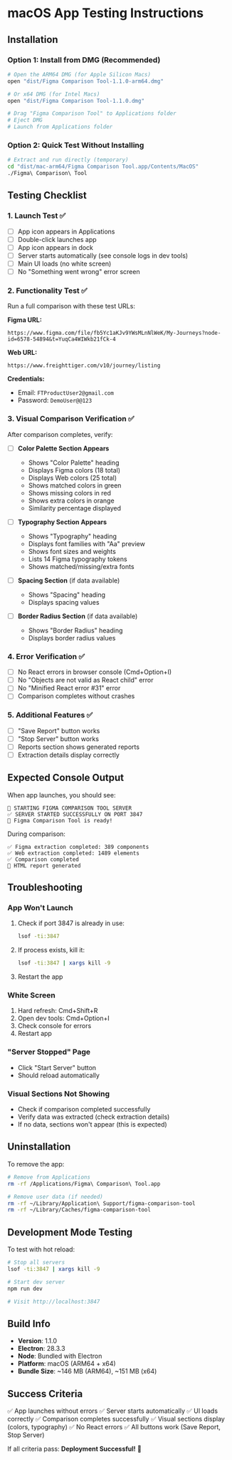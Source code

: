 # macOS App Testing Instructions

## Installation

### Option 1: Install from DMG (Recommended)
```bash
# Open the ARM64 DMG (for Apple Silicon Macs)
open "dist/Figma Comparison Tool-1.1.0-arm64.dmg"

# Or x64 DMG (for Intel Macs)
open "dist/Figma Comparison Tool-1.1.0.dmg"

# Drag "Figma Comparison Tool" to Applications folder
# Eject DMG
# Launch from Applications folder
```

### Option 2: Quick Test Without Installing
```bash
# Extract and run directly (temporary)
cd "dist/mac-arm64/Figma Comparison Tool.app/Contents/MacOS"
./Figma\ Comparison\ Tool
```

## Testing Checklist

### 1. Launch Test ✅
- [ ] App icon appears in Applications
- [ ] Double-click launches app
- [ ] App icon appears in dock
- [ ] Server starts automatically (see console logs in dev tools)
- [ ] Main UI loads (no white screen)
- [ ] No "Something went wrong" error screen

### 2. Functionality Test ✅
Run a full comparison with these test URLs:

**Figma URL:**
```
https://www.figma.com/file/fb5Yc1aKJv9YWsMLnNlWeK/My-Journeys?node-id=6578-54894&t=YuqCa4WIWkb21fCk-4
```

**Web URL:**
```
https://www.freighttiger.com/v10/journey/listing
```

**Credentials:**
- Email: `FTProductUser2@gmail.com`
- Password: `DemoUser@@123`

### 3. Visual Comparison Verification ✅
After comparison completes, verify:

- [ ] **Color Palette Section Appears**
  - Shows "Color Palette" heading
  - Displays Figma colors (18 total)
  - Displays Web colors (25 total)
  - Shows matched colors in green
  - Shows missing colors in red
  - Shows extra colors in orange
  - Similarity percentage displayed

- [ ] **Typography Section Appears**
  - Shows "Typography" heading
  - Displays font families with "Aa" preview
  - Shows font sizes and weights
  - Lists 14 Figma typography tokens
  - Shows matched/missing/extra fonts

- [ ] **Spacing Section** (if data available)
  - Shows "Spacing" heading
  - Displays spacing values

- [ ] **Border Radius Section** (if data available)
  - Shows "Border Radius" heading
  - Displays border radius values

### 4. Error Verification ✅
- [ ] No React errors in browser console (Cmd+Option+I)
- [ ] No "Objects are not valid as React child" error
- [ ] No "Minified React error #31" error
- [ ] Comparison completes without crashes

### 5. Additional Features ✅
- [ ] "Save Report" button works
- [ ] "Stop Server" button works
- [ ] Reports section shows generated reports
- [ ] Extraction details display correctly

## Expected Console Output

When app launches, you should see:
```
🚀 STARTING FIGMA COMPARISON TOOL SERVER
✅ SERVER STARTED SUCCESSFULLY ON PORT 3847
🎉 Figma Comparison Tool is ready!
```

During comparison:
```
✅ Figma extraction completed: 389 components
✅ Web extraction completed: 1489 elements
✅ Comparison completed
📄 HTML report generated
```

## Troubleshooting

### App Won't Launch
1. Check if port 3847 is already in use:
   ```bash
   lsof -ti:3847
   ```
2. If process exists, kill it:
   ```bash
   lsof -ti:3847 | xargs kill -9
   ```
3. Restart the app

### White Screen
1. Hard refresh: Cmd+Shift+R
2. Open dev tools: Cmd+Option+I
3. Check console for errors
4. Restart app

### "Server Stopped" Page
- Click "Start Server" button
- Should reload automatically

### Visual Sections Not Showing
- Check if comparison completed successfully
- Verify data was extracted (check extraction details)
- If no data, sections won't appear (this is expected)

## Uninstallation

To remove the app:
```bash
# Remove from Applications
rm -rf /Applications/Figma\ Comparison\ Tool.app

# Remove user data (if needed)
rm -rf ~/Library/Application\ Support/figma-comparison-tool
rm -rf ~/Library/Caches/figma-comparison-tool
```

## Development Mode Testing

To test with hot reload:
```bash
# Stop all servers
lsof -ti:3847 | xargs kill -9

# Start dev server
npm run dev

# Visit http://localhost:3847
```

## Build Info

- **Version**: 1.1.0
- **Electron**: 28.3.3
- **Node**: Bundled with Electron
- **Platform**: macOS (ARM64 + x64)
- **Bundle Size**: ~146 MB (ARM64), ~151 MB (x64)

## Success Criteria

✅ App launches without errors
✅ Server starts automatically
✅ UI loads correctly
✅ Comparison completes successfully
✅ Visual sections display (colors, typography)
✅ No React errors
✅ All buttons work (Save Report, Stop Server)

If all criteria pass: **Deployment Successful!** 🎉
